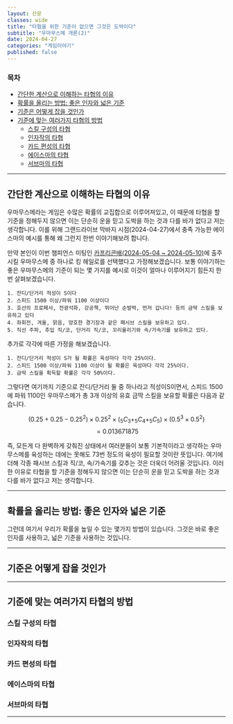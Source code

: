```yaml
---
layout: 산문
classes: wide
title: "타협을 위한 기준이 없으면 그것은 도박이다"
subtitle: "우마무스메 개론(2)"
date: 2024-04-27
categories: "게임이야기"
published: false
---
```


### 목차

- [간단한 계산으로 이해하는 타협의 이유](#간단한-계산으로-이해하는-타협의-이유)
- [확률을 올리는 방법: 좋은 인자와 넓은 기준](#확률을-올리는-방법-좋은-인자와-넓은-기준)
- [기준은 어떻게 잡을 것인가](#기준은-어떻게-잡을-것인가)
- [기준에 맞는 여러가지 타협의 방법](#기준에-맞는-여러가지-타협의-방법)
  - [스킬 구성의 타협](#스킬-구성의-타협)
  - [인자작의 타협](#인자작의-타협)
  - [카드 편성의 타협](#카드-편성의-타협)
  - [에이스마의 타협](#에이스마의-타협)
  - [서브마의 타협](#서브마의-타협)

---

## 간단한 계산으로 이해하는 타협의 이유

우마무스메라는 게임은 수많은 확률의 교집합으로 이루어져있고, 이 때문에 타협을 할 기준을 정해두지 않으면 이는 단순히 운을 믿고 도박을 하는 것과 다를 바가 없다고 저는 생각합니다. 이를 위해 그랜드라이브 막바지 시점(2024-04-27)에서 충족 가능한 에이스마의 예시를 통해 왜 그런지 한번 이야기해보려 합니다.

만약 본인이 이번 챔피언스 미팅인 [카프리콘배(2024-05-04 ~ 2024-05-10)](https://namu.wiki/w/%EC%9A%B0%EB%A7%88%EB%AC%B4%EC%8A%A4%EB%A9%94%20%ED%94%84%EB%A6%AC%ED%8B%B0%20%EB%8D%94%EB%B9%84/%EC%9D%B4%EB%B2%A4%ED%8A%B8/%EC%B1%94%ED%94%BC%EC%96%B8%EC%8A%A4%20%EB%AF%B8%ED%8C%85/2%ED%9A%8C%EC%B0%A8#s-2.9)에 출주시킬 우마무스메 중 하나로 킹 헤일로를 선택했다고 가정해보겠습니다. 보통 이야기하는 좋은 우마무스메의 기준이 되는 몇 가지를 예시로 이것이 얼마나 이루어지기 힘든지 한 번 살펴보겠습니다.

```markown
1. 잔디/단거리 적성이 S이다
2. 스피드 1500 이상/파워 1100 이상이다
3. 호선의 프로페서, 전광석화, 강공책, 뛰어난 순발력, 먼저 갑니다! 등의 금딱 스킬을 보유하고 있다
4. 좌회전, 겨울, 맑음, 양호한 경기장과 같은 패시브 스킬을 보유하고 있다.
5. 직선 주파, 추입 직/코, 단거리 직/코, 꼬리올리기와 속/가속기를 보유하고 있다.
```

추가로 각각에 따른 가정을 해보겠습니다.

```markown
1. 잔디/단거리 적성이 S가 될 확률은 육성마다 각각 25%이다.
2. 스피드 1500 이상/파워 1100 이상이 될 확률은 육성마다 각각 25%이다.
3. 금딱 스킬을 획득할 확률은 각각 50%이다.
```

그렇다면 여기까지 기준으로 잔디/단거리 둘 중 하나라고 적성이S이면서, 스피드 1500에 파워 1100인 우마무스메가 총 3개 이상의 유효 금딱 스킬을 보유할 확률은 다음과 같습니다.

$$(0.25 + 0.25 - 0.25^2) \times 0.25^2 \times (_5C_3 + _5C_4 + _5C_5) \times (0.5^3 \times 0.5^2)$$
$$= 0.013671875$$

즉, 모든게 다 완벽하게 갖춰진 상태에서 여러분들이 보통 기본적이라고 생각하는 우마무스메를 육성하는 데에는 못해도 73번 정도의 육성이 필요할 것이란 뜻입니다. 여기에 더해 각종 패시브 스킬과 직/코, 속/가속기를 갖추는 것은 더욱더 어려울 것입니다. 이러한 이유로 타협을 할 기준을 정해두지 않으면 이는 단순히 운을 믿고 도박을 하는 것과 다를 바가 없다고 저는 생각합니다.

---

## 확률을 올리는 방법: 좋은 인자와 넓은 기준

그런데 여기서 우리가 확률을 높일 수 있는 몇가지 방법이 있습니다. 그것은 바로 좋은 인자를 사용하고, 넓은 기준을 사용하는 것입니다.

---

## 기준은 어떻게 잡을 것인가

---

## 기준에 맞는 여러가지 타협의 방법

### 스킬 구성의 타협

### 인자작의 타협

### 카드 편성의 타협

### 에이스마의 타협

### 서브마의 타협

---

